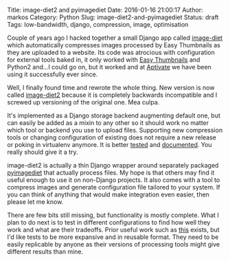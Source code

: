 Title: image-diet2 and pyimagediet
Date: 2016-01-16 21:00:17
Author: markos
Category: Python
Slug: image-diet2-and-pyimagediet
Status: draft
Tags: low-bandwidth, django, compression, image, optimisation

Couple of years ago I hacked together a small Django app called [image-diet](http://) which automatically compresses images processed by Easy Thumbnails as they are uploaded to a website. Its code was atrocious with configuration for external tools baked in, it only worked with [Easy Thumbnails](https://github.com/SmileyChris/easy-thumbnails) and Python2 and...I could go on, but it worked and at [Aptivate](http://aptivate.org) we have been using it successfully ever since.

Well, I finally found time and rewrote the whole thing. New version is now called [image-diet2](https://pypi.python.org/pypi/image-diet2) because it is completely backwards incompatible and I screwed up versioning of the original one. Mea culpa.

It's implemented as a Django storage backend augmenting default one, but can easily be added as a mixin to any other so it should work no matter which tool or backend you use to upload files. Supporting new compression tools or changing configuration of existing does not require a new release or poking in virtualenv anymore. It is better [tested](https://travis-ci.org/samastur/image-diet2) and [documented](http://image-diet2.readthedocs.org/). You really should give it a try.

image-diet2 is actually a thin Django wrapper around separately packaged [pyimagediet](https://pypi.python.org/pypi/pyimagediet) that actually process files. My hope is that others may find it useful enough to use it on non-Django projects. It also comes with a tool to compress images and generate configuration file tailored to your system. If you can think of anything that would make integration even easier, then please let me know.

There are few bits still missing, but functionality is mostly complete. What I plan to do next is to test in different configurations to find how well they work and what are their tradeoffs. Prior useful work such as [this](http://www.css-ig.net/png-tools-overview) exists, but I'd like tests to be more expansive and in reusable format. They need to be easily replicable by anyone as their versions of processing tools might give different results than mine.